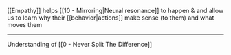 [[Empathy]] helps [[10 - Mirroring|Neural resonance]] to happen & and allow us to learn why their [[behavior|actions]] make sense (to them) and what moves them

---

Understanding of [[0 - Never Split The Difference]]

